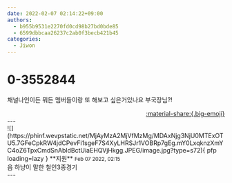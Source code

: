 ```yaml
---
date: 2022-02-07 02:14:22+09:00
authors:
  - b955b9531e2270fd0cd98b27bd0bde85
  - 6599dbbcaa26237c2ab0f3becb421b45
categories:
  - Jiwon
---
```


# 0-3552844

<div class="post-container" markdown="1">
<div class="content-container md-sidebar__scrollwrap" markdown="1">

채널나인이든 뭐든 멤버들이랑 또 해보고 싶은거있나요 부국장님?!

</div>
</div>

<div style="text-align: right;" markdown="1">
<a href="https://weverse.io/fromis9/fanpost/0-3552844" style="text-align: right;">:material-share:{.big-emoji}</a>
</div>
---

<div class="comments-container md-sidebar__scrollwrap" markdown="1">
<div class="comment" markdown="1">
<div class='id-container' markdown="1">
![](https://phinf.wevpstatic.net/MjAyMzA2MjVfMzMg/MDAxNjg3NjU0MTExOTU5.7GFeCpkRW4jdCPevFi1sgeF7S4XyLHRSJr1VOBRp7gEg.mY0LxqknzXmYC4oZ6TpxCmdSnAbldBctUiaEHQVjHkgg.JPEG/image.jpg?type=s72){ pfp loading=lazy }
**<span class="artist">지원</span>** <small>Feb 07 2022, 02:15</small><br>
</div>
<div class='comment-body' markdown="1">
음 하냥이 말한 철인3종경기
</div>
</div>
</div>
---
